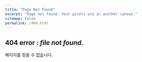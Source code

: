 ```yaml
---
title: "Page Not Found"
excerpt: "Page not found. Your pixels are in another canvas."
sitemap: false
permalink: /404.html
---
```

## **404 error** : *file not found.*

페이지를 찾을 수 없습니다.
